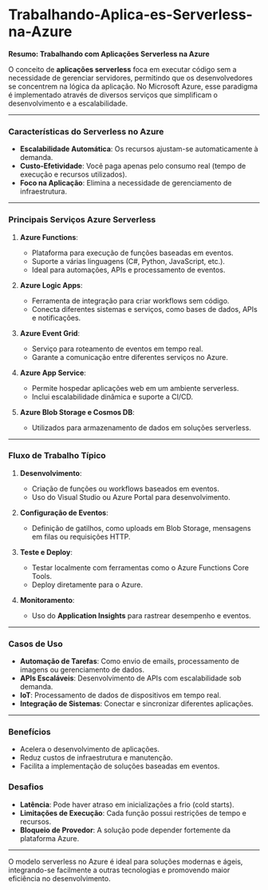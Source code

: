 # Trabalhando-Aplica-es-Serverless-na-Azure

**Resumo: Trabalhando com Aplicações Serverless na Azure**

O conceito de **aplicações serverless** foca em executar código sem a necessidade de gerenciar servidores, permitindo que os desenvolvedores se concentrem na lógica da aplicação. No Microsoft Azure, esse paradigma é implementado através de diversos serviços que simplificam o desenvolvimento e a escalabilidade.

---

### **Características do Serverless no Azure**
- **Escalabilidade Automática**: Os recursos ajustam-se automaticamente à demanda.
- **Custo-Efetividade**: Você paga apenas pelo consumo real (tempo de execução e recursos utilizados).
- **Foco na Aplicação**: Elimina a necessidade de gerenciamento de infraestrutura.

---

### **Principais Serviços Azure Serverless**
1. **Azure Functions**:
   - Plataforma para execução de funções baseadas em eventos.
   - Suporte a várias linguagens (C#, Python, JavaScript, etc.).
   - Ideal para automações, APIs e processamento de eventos.

2. **Azure Logic Apps**:
   - Ferramenta de integração para criar workflows sem código.
   - Conecta diferentes sistemas e serviços, como bases de dados, APIs e notificações.

3. **Azure Event Grid**:
   - Serviço para roteamento de eventos em tempo real.
   - Garante a comunicação entre diferentes serviços no Azure.

4. **Azure App Service**:
   - Permite hospedar aplicações web em um ambiente serverless.
   - Inclui escalabilidade dinâmica e suporte a CI/CD.

5. **Azure Blob Storage e Cosmos DB**:
   - Utilizados para armazenamento de dados em soluções serverless.

---

### **Fluxo de Trabalho Típico**
1. **Desenvolvimento**:
   - Criação de funções ou workflows baseados em eventos.
   - Uso do Visual Studio ou Azure Portal para desenvolvimento.

2. **Configuração de Eventos**:
   - Definição de gatilhos, como uploads em Blob Storage, mensagens em filas ou requisições HTTP.

3. **Teste e Deploy**:
   - Testar localmente com ferramentas como o Azure Functions Core Tools.
   - Deploy diretamente para o Azure.

4. **Monitoramento**:
   - Uso do **Application Insights** para rastrear desempenho e eventos.

---

### **Casos de Uso**
- **Automação de Tarefas**: Como envio de emails, processamento de imagens ou gerenciamento de dados.
- **APIs Escaláveis**: Desenvolvimento de APIs com escalabilidade sob demanda.
- **IoT**: Processamento de dados de dispositivos em tempo real.
- **Integração de Sistemas**: Conectar e sincronizar diferentes aplicações.

---

### **Benefícios**
- Acelera o desenvolvimento de aplicações.
- Reduz custos de infraestrutura e manutenção.
- Facilita a implementação de soluções baseadas em eventos.

### **Desafios**
- **Latência**: Pode haver atraso em inicializações a frio (cold starts).
- **Limitações de Execução**: Cada função possui restrições de tempo e recursos.
- **Bloqueio de Provedor**: A solução pode depender fortemente da plataforma Azure.

---

O modelo serverless no Azure é ideal para soluções modernas e ágeis, integrando-se facilmente a outras tecnologias e promovendo maior eficiência no desenvolvimento.
